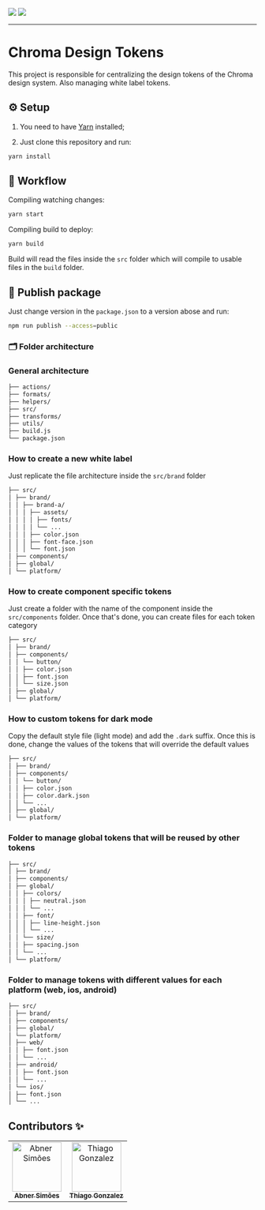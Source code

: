 <img src="https://forthebadge.com/images/badges/uses-js.svg" /> <img src="https://forthebadge.com/images/badges/built-with-love.svg" />

---

# Chroma Design Tokens

This project is responsible for centralizing the design tokens of the Chroma design system. Also managing white label tokens.

## ⚙️ Setup

1. You need to have [Yarn](https://classic.yarnpkg.com/lang/en/docs/install/#mac-stable) installed;

2. Just clone this repository and run:

```bash
yarn install
```

## 💼 Workflow

Compiling watching changes:

```bash
yarn start
```

Compiling build to deploy:

```bash
yarn build
```

Build will read the files inside the `src` folder which will compile to usable files in the `build` folder.

## 🚚 Publish package

Just change version in the `package.json` to a version abose and run:

```bash
npm run publish --access=public
```

### 🗂️ Folder architecture

### General architecture

```bash
├── actions/
├── formats/
├── helpers/
├── src/
├── transforms/
├── utils/
├── build.js
└── package.json
```

### How to create a new white label

Just replicate the file architecture inside the `src/brand` folder

```bash
├── src/
│ ├── brand/
│ │ ├── brand-a/
│ │ │ ├── assets/
│ │ │ │ ├── fonts/
│ │ │ │ └── ...
│ │ │ ├── color.json
│ │ │ ├── font-face.json
│ │ │ └── font.json
│ ├── components/
│ ├── global/
│ └── platform/
```

### How to create component specific tokens

Just create a folder with the name of the component inside the `src/components` folder. Once that's done, you can create files for each token category

```bash
├── src/
│ ├── brand/
│ ├── components/
│ │ └── button/
│ │ ├── color.json
│ │ ├── font.json
│ │ └── size.json
│ ├── global/
│ └── platform/
```

### How to custom tokens for dark mode

Copy the default style file (light mode) and add the `.dark` suffix. Once this is done, change the values of the tokens that will override the default values

```bash
├── src/
│ ├── brand/
│ ├── components/
│ │ └── button/
│ │ ├── color.json
│ │ ├── color.dark.json
│ │ └── ...
│ ├── global/
│ └── platform/
```

### Folder to manage global tokens that will be reused by other tokens

```bash
├── src/
│ ├── brand/
│ ├── components/
│ ├── global/
│ │ ├── colors/
│ │ │ ├── neutral.json
│ │ │ └── ...
│ │ ├── font/
│ │ │ ├── line-height.json
│ │ │ └── ...
│ │ └── size/
│ │ ├── spacing.json
│ │ └── ...
│ └── platform/
```

### Folder to manage tokens with different values for each platform (web, ios, android)

```bash
├── src/
│ ├── brand/
│ ├── components/
│ ├── global/
│ └── platform/
│ ├── web/
│ │ ├── font.json
│ │ └── ...
│ ├── android/
│ │ ├── font.json
│ │ └── ...
│ └── ios/
│ ├── font.json
│ └── ...
```

## Contributors ✨

<table>
  <tr>
    <td align="center">
      <a href="https://github.com/abnersimoes">
        <img src="https://avatars.githubusercontent.com/u/3276365?v=4" width="100px;" alt="Abner Simões"/>
        <br />
        <sub><b>Abner Simões</b></sub>
      </a>
    </td>
    <td align="center">
      <a href="https://github.com/thiagonzalez">
        <img src="https://avatars.githubusercontent.com/u/967571?v=4" width="100px;" alt="Thiago Gonzalez"/>
        <br />
        <sub><b>Thiago Gonzalez</b></sub>
      </a>
    </td>
  </tr>
</table>
